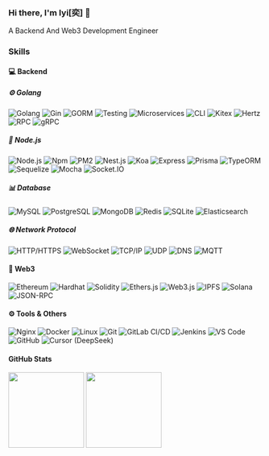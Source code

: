 ### Hi there, I'm Iyi[奕] 👋


A Backend And Web3 Development Engineer

### Skills

<!-- #### 🚀 Frontend
![HTML5](https://img.shields.io/badge/-HTML5-E34F26?style=flat-square&logo=html5&logoColor=white)
![CSS3](https://img.shields.io/badge/-CSS3-1572B6?style=flat-square&logo=css3)
![JavaScript](https://img.shields.io/badge/JavaScript-000000?style=flat-square&logo=JavaScript&logoColor=FFCA28)
![TypeScript](https://img.shields.io/badge/TypeScript-3178C6?style=flat-square&logo=typescript&logoColor=white)
![Vue](https://img.shields.io/badge/Vue.js-35495E?style=flat-square&logo=vue.js&logoColor=4FC08D)
![Nuxt.js](https://img.shields.io/badge/Nuxt.js-00C58E?style=flat-square&logo=nuxt.js&logoColor=white)
![React](https://img.shields.io/badge/React-20232A?style=flat-square&logo=react&logoColor=61DAFB)
![Next.js](https://img.shields.io/badge/Next.js-000000?style=flat-square&logo=next.js&logoColor=white)
![Tailwind CSS](https://img.shields.io/badge/Tailwind%20CSS-38B2AC?style=flat-square&logo=tailwind-css&logoColor=white)
![Webpack](https://img.shields.io/badge/-webpack-2B3A42?style=flat-square&logo=webpack&logoColor=75AFCC) -->

#### 💻 Backend

##### ⚙️ Golang

![Golang](https://img.shields.io/badge/-Golang-blue?logo=go&style=flat-square&logoColor=white)
![Gin](https://img.shields.io/badge/-Gin-0094FF?logo=go&style=flat-square&logoColor=white)
![GORM](https://img.shields.io/badge/-GORM-EF6C00?logo=go&style=flat-square&logoColor=white)
![Testing](https://img.shields.io/badge/-Testing-4DB6AC?logo=go&style=flat-square&logoColor=white)
![Microservices](https://img.shields.io/badge/-Microservices-FF6F61?logo=go&style=flat-square&logoColor=white)
![CLI](https://img.shields.io/badge/-CLI-000000?logo=go&style=flat-square&logoColor=white)
![Kitex](https://img.shields.io/badge/-Kitex-FF5722?logo=go&style=flat-square&logoColor=white)
![Hertz](https://img.shields.io/badge/-Hertz-03A9F4?logo=go&style=flat-square&logoColor=white)
![RPC](https://img.shields.io/badge/-RPC-6A1B9A?logo=rpc&style=flat-square&logoColor=white)
![gRPC](https://img.shields.io/badge/-gRPC-4CAF50?logo=grpc&style=flat-square&logoColor=white)

##### 🚀 Node.js

![Node.js](https://img.shields.io/badge/-Node-green?logo=node.js&style=flat-square&logoColor=white)
![Npm](https://img.shields.io/badge/-npm-CB3837?logo=npm&style=flat-square&logoColor=white)
![PM2](https://img.shields.io/badge/-PM2-0059b3?logo=pm2&style=flat-square&logoColor=white)
![Nest.js](https://img.shields.io/badge/Nest.js-E0234E?style=flat-square&logo=nestjs&logoColor=white)
![Koa](https://img.shields.io/badge/-Koa-8A2BE2?logo=koa&style=flat-square&logoColor=white)
![Express](https://img.shields.io/badge/Express-000000?style=flat-square&logo=express&logoColor=white)
![Prisma](https://img.shields.io/badge/Prisma-2D3748?style=flat-square&logo=prisma&logoColor=white)
![TypeORM](https://img.shields.io/badge/TypeORM-E83524?style=flat-square&logo=typeorm&logoColor=white)
![Sequelize](https://img.shields.io/badge/Sequelize-52B0E7?style=flat-square&logo=sequelize&logoColor=white)
![Mocha](https://img.shields.io/badge/-Mocha-8D6748?logo=mocha&style=flat-square&logoColor=white)
![Socket.IO](https://img.shields.io/badge/-Socket.IO-010101?logo=socket.io&style=flat-square&logoColor=white)

##### 📊 Database

![MySQL](https://img.shields.io/badge/-MySQL-4479A1?logo=mysql&style=flat-square&logoColor=white)
![PostgreSQL](https://img.shields.io/badge/-PostgreSQL-4169E1?logo=postgresql&style=flat-square&logoColor=white)
![MongoDB](https://img.shields.io/badge/-MongoDB-47A248?logo=mongodb&style=flat-square&logoColor=white)
![Redis](https://img.shields.io/badge/-Redis-DC382D?logo=redis&style=flat-square&logoColor=white)
![SQLite](https://img.shields.io/badge/-SQLite-003B57?logo=sqlite&style=flat-square&logoColor=white)
![Elasticsearch](https://img.shields.io/badge/-Elasticsearch-005571?logo=elasticsearch&style=flat-square&logoColor=white)

##### 🌐 Network Protocol

![HTTP/HTTPS](https://img.shields.io/badge/-HTTP/HTTPS-00979D?logo=http&style=flat-square&logoColor=white)
![WebSocket](https://img.shields.io/badge/-WebSocket-010101?logo=websocket&style=flat-square&logoColor=white)
![TCP/IP](https://img.shields.io/badge/-TCP/IP-3C8DBC?logo=internet-explorer&style=flat-square&logoColor=white)
![UDP](https://img.shields.io/badge/-UDP-FF6F61?logo=internet-explorer&style=flat-square&logoColor=white)
![DNS](https://img.shields.io/badge/-DNS-000000?logo=cloudflare&style=flat-square&logoColor=white)
![MQTT](https://img.shields.io/badge/-MQTT-660066?logo=mqtt&style=flat-square&logoColor=white)



#### 🦖 Web3

![Ethereum](https://img.shields.io/badge/-Ethereum-8A2BE2?logo=ethereum&style=flat-square&logoColor=white)
![Hardhat](https://img.shields.io/badge/-Hardhat-FF5A0A?logo=hardhat&style=flat-square&logoColor=white)
![Solidity](https://img.shields.io/badge/-Solidity-666666?logo=solidity&style=flat-square&logoColor=white)
![Ethers.js](https://img.shields.io/badge/Ethers.js-3C3C3D?style=flat-square&logo=ethereum&logoColor=white)
![Web3.js](https://img.shields.io/badge/-Web3.js-1976D2?logo=ethereum&style=flat-square&logoColor=white)
![IPFS](https://img.shields.io/badge/-IPFS-65C2CB?logo=ipfs&style=flat-square&logoColor=white)
![Solana](https://img.shields.io/badge/Solana-000000?style=flat-square&logo=solana&logoColor=white)
![JSON-RPC](https://img.shields.io/badge/-JSON--RPC-1E90FF?logo=json&style=flat-square&logoColor=white)


#### ⚙️ Tools & Others
![Nginx](https://img.shields.io/badge/-Nginx-009639?logo=nginx&style=flat-square&logoColor=white)
![Docker](https://img.shields.io/badge/-Docker-2496ED?logo=docker&style=flat-square&logoColor=white)
![Linux](https://img.shields.io/badge/-Linux-FCC624?logo=linux&style=flat-square&logoColor=black)
![Git](https://img.shields.io/badge/-Git-F05032?logo=git&style=flat-square&logoColor=white)
![GitLab CI/CD](https://img.shields.io/badge/-GitLab%20CI%2FCD-FC6D26?logo=gitlab&style=flat-square&logoColor=white)
![Jenkins](https://img.shields.io/badge/-Jenkins-D24939?logo=jenkins&style=flat-square&logoColor=white)
![VS Code](https://img.shields.io/badge/-VS%20Code-007ACC?logo=visual-studio-code&style=flat-square&logoColor=white)
![GitHub](https://img.shields.io/badge/-GitHub-181717?logo=github&style=flat-square&logoColor=white)
![Cursor (DeepSeek)](https://img.shields.io/badge/-Cursor%20(DeepSeek)-0057B7?logo=cursor&style=flat-square&logoColor=white)


####  GitHub Stats

<span>
    <img src="https://github-readme-stats.vercel.app/api/top-langs/?username=jjeejj&layout=compact&theme=radical" height=150 />
</span>
<span>
    <img src="https://github-readme-stats.vercel.app/api?username=jjeejj&show_icons=true&theme=radical" height=150/>
</span>

